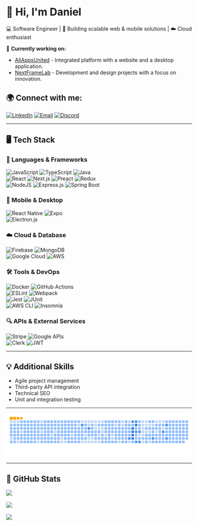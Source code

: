 # 👋 Hi, I'm Daniel

💻​ Software Engineer | 🚀 Building scalable web & mobile solutions | ☁️ Cloud enthusiast

🔭 **Currently working on:**  
- [AllAppsUnited](https://allappsunited.com) - Integrated platform with a website and a desktop application.  
- [NextFrameLab](https://nextframelab.online) - Development and design projects with a focus on innovation.

## 🌍 Connect with me:
[![LinkedIn](https://img.shields.io/badge/LinkedIn-%230077B5.svg?logo=linkedin&logoColor=white)](https://www.linkedin.com/in/daniel-braga-cominetti-317746229/)  [![Email](https://img.shields.io/badge/Email-D14836?logo=gmail&logoColor=white)](mailto:daniel21bragac@gmail.com)  [![Discord](https://img.shields.io/badge/Discord-%237289DA.svg?logo=discord&logoColor=white)](https://discord.gg/7yab2VG6YF)

---
## 🖥️​ Tech Stack
### 🎥 Languages & Frameworks
![JavaScript](https://img.shields.io/badge/javascript-%23323330.svg?style=flat&logo=javascript&logoColor=%23F7DF1E) ![TypeScript](https://img.shields.io/badge/typescript-%23007ACC.svg?style=flat&logo=typescript&logoColor=white) ![Java](https://img.shields.io/badge/java-%23ED8B00.svg?style=flat&logo=openjdk&logoColor=white)  
![React](https://img.shields.io/badge/react-%2320232a.svg?style=flat&logo=react&logoColor=%2361DAFB) ![Next.js](https://img.shields.io/badge/Next-black?style=flat&logo=next.js&logoColor=white) ![Preact](https://img.shields.io/badge/Preact-%23007ACC.svg?style=flat&logo=preact&logoColor=white) ![Redux](https://img.shields.io/badge/redux-%23593d88.svg?style=flat&logo=redux&logoColor=white)  
![NodeJS](https://img.shields.io/badge/node.js-6DA55F?style=flat&logo=node.js&logoColor=white) ![Express.js](https://img.shields.io/badge/express.js-%23404d59.svg?style=flat&logo=express&logoColor=%2361DAFB) ![Spring Boot](https://img.shields.io/badge/springboot-%236DB33F.svg?style=flat&logo=springboot&logoColor=white)

### 📱 Mobile & Desktop
![React Native](https://img.shields.io/badge/react_native-%2320232a.svg?style=flat&logo=react&logoColor=%2361DAFB) ![Expo](https://img.shields.io/badge/expo-1C1E24?style=flat&logo=expo&logoColor=#D04A37)  
![Electron.js](https://img.shields.io/badge/Electron-191970?style=flat&logo=Electron&logoColor=white)

### ☁️ Cloud & Database
![Firebase](https://img.shields.io/badge/firebase-%23039BE5.svg?style=flat&logo=firebase) ![MongoDB](https://img.shields.io/badge/MongoDB-%234ea94b.svg?style=flat&logo=mongodb&logoColor=white)  
![Google Cloud](https://img.shields.io/badge/GoogleCloud-%234285F4.svg?style=flat&logo=google-cloud&logoColor=white) ![AWS](https://img.shields.io/badge/AWS-%23FF9900.svg?style=flat&logo=amazon-aws&logoColor=white)

### 🛠️ Tools & DevOps
![Docker](https://img.shields.io/badge/docker-%230db7ed.svg?style=flat&logo=docker&logoColor=white) ![GitHub Actions](https://img.shields.io/badge/github%20actions-%232671E5.svg?style=flat&logo=githubactions&logoColor=white)  
![ESLint](https://img.shields.io/badge/ESLint-4B3263?style=flat&logo=eslint&logoColor=white) ![Webpack](https://img.shields.io/badge/webpack-%238DD6F9.svg?style=flat&logo=webpack&logoColor=black)  
![Jest](https://img.shields.io/badge/Jest-C21325?style=flat&logo=jest&logoColor=white) ![JUnit](https://img.shields.io/badge/JUnit-25A162?style=flat&logo=junit&logoColor=white)  
![AWS CLI](https://img.shields.io/badge/AWS%20CLI-%23FF9900.svg?style=flat&logo=amazon-aws&logoColor=white) ![Insomnia](https://img.shields.io/badge/Insomnia-black?style=flat&logo=insomnia&logoColor=5849BE)

### 🔍 APIs & External Services
![Stripe](https://img.shields.io/badge/Stripe-%2300A3E0.svg?style=flat&logo=stripe&logoColor=white) ![Google APIs](https://img.shields.io/badge/Google%20APIs-%234285F4.svg?style=flat&logo=google&logoColor=white)  
![Clerk](https://img.shields.io/badge/Clerk-%230073e6.svg?style=flat&logo=clerk&logoColor=white) ![JWT](https://img.shields.io/badge/JWT-black?style=flat&logo=JSON%20web%20tokens)

---
## 💡 Additional Skills
- Agile project management  
- Third-party API integration  
- Technical SEO  
- Unit and integration testing  

---

<picture>
    <source media="(prefers-color-scheme: dark)" srcset="https://github.com/dKally/dKally/blob/output/github-snake-dark.svg">
    <source media="(prefers-color-scheme: light)" srcset="https://github.com/dKally/dKally/blob/output/github-snake.svg">
    <img alt="github-snake" src="https://github.com/dKally/dKally/blob/output/ocean.gif">
</picture>

---

## 💊 GitHub Stats
![](https://github-readme-stats.vercel.app/api?username=dKally&theme=dark&hide_border=false&include_all_commits=true&count_private=true)  

![](https://nirzak-streak-stats.vercel.app/?user=dKally&theme=dark&hide_border=false)  

![](https://github-readme-stats.vercel.app/api/top-langs/?username=dKally&theme=dark&hide_border=false&include_all_commits=true&count_private=true&layout=compact)

